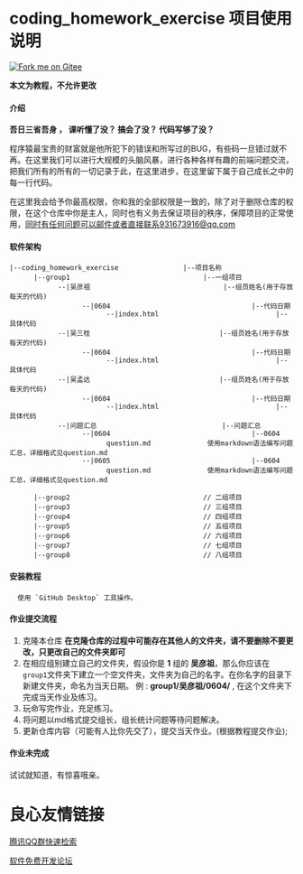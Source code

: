 # coding_homework_exercise 项目使用说明

[![Fork me on Gitee](https://gitee.com/GP11/coding_homework_exercise/widgets/widget_2.svg)](https://gitee.com/GP11/coding_homework_exercise)

**本文为教程，不允许更改**

#### 介绍

**吾日三省吾身 ， 课听懂了没？ 搞会了没？ 代码写够了没？**

程序猿最宝贵的财富就是他所犯下的错误和所写过的BUG，有些码一旦错过就不再。在这里我们可以进行大规模的头脑风暴，进行各种各样有趣的前端问题交流，把我们所有的所有的一切记录于此，在这里进步，在这里留下属于自己成长之中的每一行代码。

在这里我会给予你最高权限，你和我的全部权限是一致的，除了对于删除仓库的权限，在这个仓库中你是主人，同时也有义务去保证项目的秩序，保障项目的正常使用，同时有任何问题可以邮件或者直接联系931673916@qq.com

#### 软件架构

```
|--coding_homework_exercise                |--项目名称
      |--group1                                 |--一组项目
            --|吴彦祖                                 |--组员姓名(用于存放每天的代码)
                  --|0604                                   |--代码日期
                        --|index.html                             |--具体代码
            --|吴三桂                                |--组员姓名(用于存放每天的代码)
                  --|0604                                   |--代码日期
                        --|index.html                             |--具体代码
            --|吴孟达                                |--组员姓名(用于存放每天的代码)
                  --|0604                                   |--代码日期
                        --|index.html                             |--具体代码
            --|问题汇总                               |--问题汇总
                  --|0604                                   |--0604
                        question.md              使用markdown语法编写问题汇总，详细格式见question.md
                  --|0605                                   |--0604
                        question.md              使用markdown语法编写问题汇总，详细格式见question.md
            
      |--group2                                 // 二组项目
      |--group3                                 // 三组项目
      |--group4                                 // 四组项目
      |--group5                                 // 五组项目
      |--group6                                 // 六组项目
      |--group7                                 // 七组项目
      |--group8                                 // 八组项目
```

#### 安装教程
      使用 `GitHub Desktop` 工具操作。

#### 作业提交流程

1. 克隆本仓库 **在克隆仓库的过程中可能存在其他人的文件夹，请不要删除不要更改，只更改自己的文件夹即可**
2. 在相应组别建立自己的文件夹，假设你是 **1** 组的 **吴彦祖**，那么你应该在`group1`文件夹下建立一个空文件夹，文件夹为自己的名字。在你名字的目录下新建文件夹，命名为当天日期。 例 : **group1/吴彦祖/0604/** , 在这个文件夹下完成当天作业及练习。
3. 玩命写完作业，充足练习。
4. 将问题以md格式提交组长，组长统计问题等待问题解决。
5. 更新仓库内容（可能有人比你先交了），提交当天作业。(根据教程提交作业);

#### 作业未完成

试试就知道，有惊喜哦亲。

 # 良心友情链接

[腾讯QQ群快速检索](http://u.720life.cn/s/8cf73f7c)

[软件免费开发论坛](http://u.720life.cn/s/bbb01dc0)